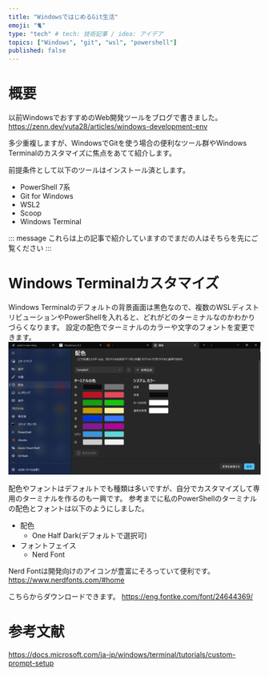```yaml
---
title: "WindowsではじめるGit生活"
emoji: "🐈"
type: "tech" # tech: 技術記事 / idea: アイデア
topics: ["Windows", "git", "wsl", "powershell"]
published: false
---
```


# 概要
以前WindowsでおすすめのWeb開発ツールをブログで書きました。
https://zenn.dev/yuta28/articles/windows-development-env

多少重複しますが、WindowsでGitを使う場合の便利なツール群やWindows Terminalのカスタマイズに焦点をあてて紹介します。

前提条件として以下のツールはインストール済とします。

- PowerShell 7系
- Git for Windows
- WSL2
- Scoop
- Windows Terminal

::: message
これらは上の記事で紹介していますのでまだの人はそちらを先にご覧ください
:::

# Windows Terminalカスタマイズ
Windows Terminalのデフォルトの背景画面は黒色なので、複数のWSLディストリビューションやPowerShellを入れると、どれがどのターミナルなのかわかりづらくなります。
設定の配色でターミナルのカラーや文字のフォントを変更できます。
![](/images/windows-git-dev/image1.png)

配色やフォントはデフォルトでも種類は多いですが、自分でカスタマイズして専用のターミナルを作るのも一興です。
参考までに私のPowerShellのターミナルの配色とフォントは以下のようにしました。

- 配色
  - One Half Dark(デフォルトで選択可)
- フォントフェイス
  - Nerd Font

Nerd Fontは開発向けのアイコンが豊富にそろっていて便利です。
https://www.nerdfonts.com/#home

こちらからダウンロードできます。
https://eng.fontke.com/font/24644369/


# 参考文献
https://docs.microsoft.com/ja-jp/windows/terminal/tutorials/custom-prompt-setup